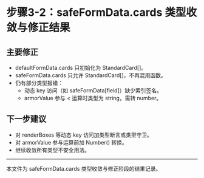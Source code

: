 # 步骤3-2：safeFormData.cards 类型收敛与修正结果

## 主要修正
- defaultFormData.cards 只初始化为 StandardCard[]。
- safeFormData.cards 只允许 StandardCard[]，不再混用函数。
- 仍有部分类型报错：
  - 动态 key 访问（如 safeFormData[field]）缺少索引签名。
  - armorValue 参与 < 运算时类型为 string，需转 number。

## 下一步建议
- 对 renderBoxes 等动态 key 访问加类型断言或类型守卫。
- 对 armorValue 参与运算前加 Number() 转换。
- 继续收敛所有类型不安全用法。

---

本文件为 safeFormData.cards 类型收敛与修正阶段的结果记录。
